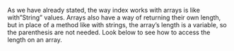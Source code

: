 As we have already stated, the way index works with arrays is like with”String” values. Arrays also have a way of returning their own length, but in place of a method like with strings, the array’s length is a variable, so the parenthesis are not needed. Look below to see how to access the length on an array.

